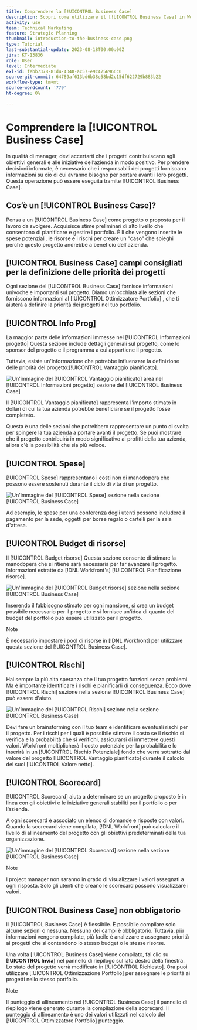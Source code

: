 ```yaml
---
title: Comprendere la [!UICONTROL Business Case]
description: Scopri come utilizzare il [!UICONTROL Business Case] in Workfront per valutare i progetti richiesti e confrontarli con altri progetti nel tuo portfolio.
activity: use
team: Technical Marketing
feature: Strategic Planning
thumbnail: introduction-to-the-business-case.png
type: Tutorial
last-substantial-update: 2023-08-18T00:00:00Z
jira: KT-13836
role: User
level: Intermediate
exl-id: febb7378-81d4-4348-ac57-e9c4756966c0
source-git-commit: 64789af613bd6b38e58bd2c15df622729b883b22
workflow-type: tm+mt
source-wordcount: '779'
ht-degree: 0%

---
```


# Comprendere la [!UICONTROL Business Case]

In qualità di manager, devi accertarti che i progetti contribuiscano agli obiettivi generali e alle iniziative dell’azienda in modo positivo. Per prendere decisioni informate, è necessario che i responsabili dei progetti forniscano informazioni su ciò di cui avranno bisogno per portare avanti i loro progetti. Questa operazione può essere eseguita tramite [!UICONTROL Business Case].

## Cos’è un [!UICONTROL Business Case]?

Pensa a un [!UICONTROL Business Case] come progetto o proposta per il lavoro da svolgere. Acquisisce stime preliminari di alto livello che consentono di pianificare e gestire i portfolio. È lì che vengono inserite le spese potenziali, le risorse e i rischi per creare un &quot;caso&quot; che spieghi perché questo progetto andrebbe a beneficio dell&#39;azienda.

## [!UICONTROL Business Case] campi consigliati per la definizione delle priorità dei progetti

Ogni sezione del [!UICONTROL Business Case] fornisce informazioni univoche e importanti sul progetto. Diamo un&#39;occhiata alle sezioni che forniscono informazioni al [!UICONTROL Ottimizzatore Portfolio] , che ti aiuterà a definire la priorità dei progetti nel tuo portfolio.

## [!UICONTROL Info Prog]

La maggior parte delle informazioni immesse nel [!UICONTROL Informazioni progetto] Questa sezione include dettagli generali sul progetto, come lo sponsor del progetto e il programma a cui appartiene il progetto.

Tuttavia, esiste un&#39;informazione che potrebbe influenzare la definizione delle priorità del progetto:[!UICONTROL Vantaggio pianificato].

![Un&#39;immagine del [!UICONTROL Vantaggio pianificato] area nel [!UICONTROL Informazioni progetto] sezione del [!UICONTROL Business Case]](assets/05-portfolio-management4.png)

Il [!UICONTROL Vantaggio pianificato] rappresenta l&#39;importo stimato in dollari di cui la tua azienda potrebbe beneficiare se il progetto fosse completato.

Questa è una delle sezioni che potrebbero rappresentare un punto di svolta per spingere la tua azienda a portare avanti il progetto. Se puoi mostrare che il progetto contribuirà in modo significativo ai profitti della tua azienda, allora c&#39;è la possibilità che sia più veloce.

## [!UICONTROL Spese]

[!UICONTROL Spese] rappresentano i costi non di manodopera che possono essere sostenuti durante il ciclo di vita di un progetto.

![Un&#39;immagine del [!UICONTROL Spese] sezione nella sezione [!UICONTROL Business Case]](assets/06-portfolio-management5.png)

Ad esempio, le spese per una conferenza degli utenti possono includere il pagamento per la sede, oggetti per borse regalo o cartelli per la sala d&#39;attesa.

## [!UICONTROL Budget di risorse]

Il [!UICONTROL Budget risorse] Questa sezione consente di stimare la manodopera che si ritiene sarà necessaria per far avanzare il progetto. Informazioni estratte da [!DNL Workfront's] [!UICONTROL Pianificazione risorse].

![Un&#39;immagine del [!UICONTROL Budget risorse] sezione nella sezione [!UICONTROL Business Case]](assets/07-portfolio-management6.png)

Inserendo il fabbisogno stimato per ogni mansione, si crea un budget possibile necessario per il progetto e si fornisce un&#39;idea di quanto del budget del portfolio può essere utilizzato per il progetto.

>[!NOTE]
>
>È necessario impostare i pool di risorse in [!DNL Workfront] per utilizzare questa sezione del [!UICONTROL Business Case].

## [!UICONTROL Rischi]

Hai sempre la più alta speranza che il tuo progetto funzioni senza problemi. Ma è importante identificare i rischi e pianificarli di conseguenza. Ecco dove [!UICONTROL Rischi] sezione nella sezione [!UICONTROL Business Case] può essere d&#39;aiuto.

![Un&#39;immagine del [!UICONTROL Rischi] sezione nella sezione [!UICONTROL Business Case]](assets/08-portfolio-management7.png)

Devi fare un brainstorming con il tuo team e identificare eventuali rischi per il progetto. Per i rischi per i quali è possibile stimare il costo se il rischio si verifica e la probabilità che si verifichi, assicurarsi di immettere questi valori. Workfront moltiplicherà il costo potenziale per la probabilità e lo inserirà in un [!UICONTROL Rischio Potenziale] fondo che verrà sottratto dal valore del progetto [!UICONTROL Vantaggio pianificato] durante il calcolo dei suoi [!UICONTROL Valore netto].

## [!UICONTROL Scorecard]

[!UICONTROL Scorecard] aiuta a determinare se un progetto proposto è in linea con gli obiettivi e le iniziative generali stabiliti per il portfolio o per l’azienda.

A ogni scorecard è associato un elenco di domande e risposte con valori. Quando la scorecard viene compilata, [!DNL Workfront] può calcolare il livello di allineamento del progetto con gli obiettivi predeterminati della tua organizzazione.

![Un&#39;immagine del [!UICONTROL Scorecard] sezione nella sezione [!UICONTROL Business Case]](assets/09-portfolio-management8.png)

>[!NOTE]
>
>I project manager non saranno in grado di visualizzare i valori assegnati a ogni risposta. Solo gli utenti che creano le scorecard possono visualizzare i valori.

## [!UICONTROL Business Case] non obbligatorio

Il [!UICONTROL Business Case] è flessibile. È possibile compilare solo alcune sezioni o nessuna. Nessuno dei campi è obbligatorio. Tuttavia, più informazioni vengono compilate, più facile è analizzare e assegnare priorità ai progetti che si contendono lo stesso budget o le stesse risorse.

Una volta [!UICONTROL Business Case] viene compilato, fai clic su **[!UICONTROL Invia]** nel pannello di riepilogo sul lato destro della finestra. Lo stato del progetto verrà modificato in [!UICONTROL Richiesto]. Ora puoi utilizzare [!UICONTROL Ottimizzazione Portfolio] per assegnare le priorità ai progetti nello stesso portfolio.

>[!NOTE]
>
>Il punteggio di allineamento nel [!UICONTROL Business Case] il pannello di riepilogo viene generato durante la compilazione della scorecard. Il punteggio di allineamento è uno dei valori utilizzati nel calcolo del [!UICONTROL Ottimizzatore Portfolio] punteggio.

<!-- 
Learn more graphic and links to documentation articles
* Overview of areas of the business case 
* Create a business case for a project   
* Create a scorecard 
* Apply a scorecard to a project and generate an alignment score 
-->
